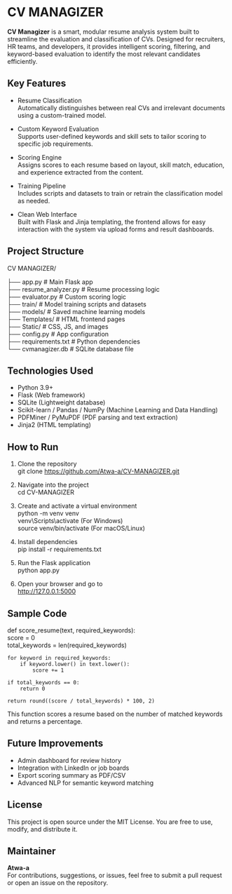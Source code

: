 # CV MANAGIZER

**CV Managizer** is a smart, modular resume analysis system built to streamline the evaluation and classification of CVs. Designed for recruiters, HR teams, and developers, it provides intelligent scoring, filtering, and keyword-based evaluation to identify the most relevant candidates efficiently.

## Key Features

- Resume Classification  
  Automatically distinguishes between real CVs and irrelevant documents using a custom-trained model.

- Custom Keyword Evaluation  
  Supports user-defined keywords and skill sets to tailor scoring to specific job requirements.

- Scoring Engine  
  Assigns scores to each resume based on layout, skill match, education, and experience extracted from the content.

- Training Pipeline  
  Includes scripts and datasets to train or retrain the classification model as needed.

- Clean Web Interface  
  Built with Flask and Jinja templating, the frontend allows for easy interaction with the system via upload forms and result dashboards.

## Project Structure

CV MANAGIZER/

├── app.py                 # Main Flask app  
├── resume_analyzer.py     # Resume processing logic  
├── evaluator.py           # Custom scoring logic  
├── train/                 # Model training scripts and datasets  
├── models/                # Saved machine learning models  
├── Templates/             # HTML frontend pages  
├── Static/                # CSS, JS, and images  
├── config.py              # App configuration  
├── requirements.txt       # Python dependencies  
└── cvmanagizer.db         # SQLite database file

## Technologies Used

- Python 3.9+  
- Flask (Web framework)  
- SQLite (Lightweight database)  
- Scikit-learn / Pandas / NumPy (Machine Learning and Data Handling)  
- PDFMiner / PyMuPDF (PDF parsing and text extraction)  
- Jinja2 (HTML templating)

## How to Run

1. Clone the repository  
   git clone https://github.com/Atwa-a/CV-MANAGIZER.git

2. Navigate into the project  
   cd CV-MANAGIZER

3. Create and activate a virtual environment  
   python -m venv venv  
   venv\Scripts\activate      (For Windows)  
   source venv/bin/activate   (For macOS/Linux)

4. Install dependencies  
   pip install -r requirements.txt

5. Run the Flask application  
   python app.py

6. Open your browser and go to  
   http://127.0.0.1:5000

## Sample Code

def score_resume(text, required_keywords):  
    score = 0  
    total_keywords = len(required_keywords)  
    
    for keyword in required_keywords:  
        if keyword.lower() in text.lower():  
            score += 1  
    
    if total_keywords == 0:  
        return 0  
    
    return round((score / total_keywords) * 100, 2)

This function scores a resume based on the number of matched keywords and returns a percentage.

## Future Improvements

- Admin dashboard for review history  
- Integration with LinkedIn or job boards  
- Export scoring summary as PDF/CSV  
- Advanced NLP for semantic keyword matching

## License

This project is open source under the MIT License. You are free to use, modify, and distribute it.

## Maintainer

**Atwa-a**  
For contributions, suggestions, or issues, feel free to submit a pull request or open an issue on the repository.
